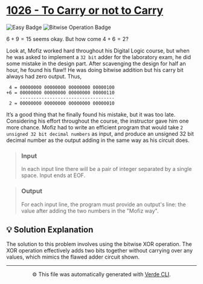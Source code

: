 # [1026 - To Carry or not to Carry](https://www.beecrowd.com.br/repository/UOJ_1026_en.html)

<p>
	<img alt="Easy Badge" src="https://img.shields.io/badge/Easy-%231a7f37?style=for-the-badge">
	<img alt="Bitwise Operation Badge" src="https://img.shields.io/badge/Bitwise%20Operation-%238250df?style=for-the-badge">
</p>

$6 + 9 = 15$ seems okay. But how come $4 + 6 = 2$?

Look at, Mofiz worked hard throughout his Digital Logic course, but when he was asked to implement a `32 bit` adder for the laboratory exam, he did some mistake in the design part. After scavenging the design for half an hour, he found his flaw!! He was doing bitwise addition but his carry bit always had zero output. Thus,
```
 4 = 00000000 00000000 00000000 00000100
+6 = 00000000 00000000 00000000 00000110
     -----------------------------------
 2 = 00000000 00000000 00000000 00000010
```
It’s a good thing that he finally found his mistake, but it was too late. Considering his effort throughout the course, the instructor gave him one more chance. Mofiz had to write an efficient program that would take `2 unsigned 32 bit decimal numbers` as input, and produce an unsigned 32 bit decimal number as the output adding in the same way as his circuit does.

> ### Input
> In each input line there will be a pair of integer separated by a single space. Input ends at EOF.

> ### Output
> For each input line, the program must provide an output's line: the value after adding the two numbers in the "Mofiz way".

## 💡 Solution Explanation
The solution to this problem involves using the bitwise XOR operation. The XOR operation effectively adds two bits together without carrying over any values, which mimics the flawed adder circuit shown.

---
<p align="center">
	⚙️ This file was automatically generated with <a href="https://github.com/andreeluis/verde-cli">Verde CLI</a>.
</p>